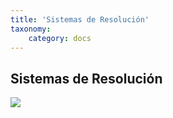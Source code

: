 ```yaml
---
title: 'Sistemas de Resolución'
taxonomy:
    category: docs
---
```


## Sistemas de Resolución

![](http://timewiser.com/wp-content/uploads/2015/05/questions-to-ask-when-solving-problems.jpg)